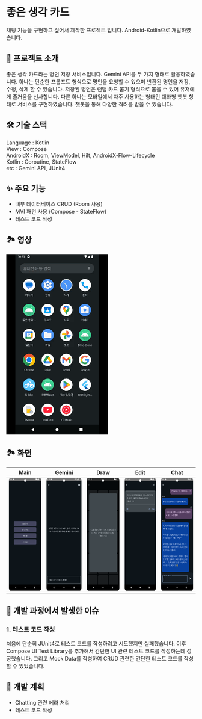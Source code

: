 # 좋은 생각 카드
채팅 기능을 구현하고 싶어서 제작한 프로젝트 입니다. Android-Kotlin으로 개발하였습니다.

## 📖 프로젝트 소개
좋은 생각 카드라는 명언 저장 서비스입니다. Gemini API를 두 가지 형태로 활용하였습니다.
하나는 단순한 프롬프트 형식으로 명언을 요청할 수 있으며 반환된 명언을 저장, 수정, 삭제 할 수 있습니다. 저장된 명언은 랜덤 카드 뽑기 형식으로 뽑을 수 있어 유저에게 즐거움을 선사합니다.
다른 하나는 모바일에서 자주 사용하는 형태인 대화형 챗봇 형태로 서비스를 구현하였습니다. 챗봇을 통해 다양한 격려를 받을 수 있습니다.

## 🛠 기술 스택
Language : Kotlin <br>
View : Compose <br>
AndroidX : Room, ViewModel, Hilt, AndroidX-Flow-Lifecycle <br>
Kotlin : Coroutine, StateFlow <br>
etc : Gemini API, JUnit4 <br>

## ✨ 주요 기능
- 내부 데이터베이스 CRUD (Room 사용)
- MVI 패턴 사용 (Compose - StateFlow)
- 테스트 코드 작성

## 🏞️ 영상
<img src="./images/good_thinking.gif" alt="good thinking">

## 🏞️ 화면
| Main                                               | Gemini                                             | Draw                                               | Edit                                               | Chat                                               |
|----------------------------------------------------|----------------------------------------------------|----------------------------------------------------|----------------------------------------------------|----------------------------------------------------|
| <img src="./images/good_thinking1.png" height=300> | <img src="./images/good_thinking2.png" height=300> | <img src="./images/good_thinking4.png" height=300> | <img src="./images/good_thinking3.png" height=300> | <img src="./images/good_thinking6.png" height=300> |

## 👀 개발 과정에서 발생한 이슈

### 1. 테스트 코드 작성
처음에 단순히 JUnit4로 테스트 코드를 작성하려고 시도했지만 실패했습니다.
이후 Compose UI Test Library를 추가해서 간단한 UI 관련 테스트 코드를 작성하는데 성공했습니다.
그리고 Mock Data를 작성하여 CRUD 관련한 간단한 테스트 코드를 작성할 수 있었습니다.

## 🎯 개발 계획
- Chatting 관련 에러 처리
- 테스트 코드 작성
